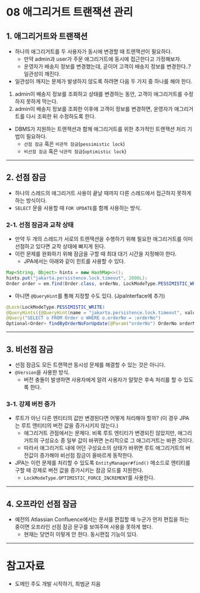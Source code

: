 # 08 애그리거트 트랜잭션 관리

## 1. 애그리거트와 트랜잭션

- 하나의 애그리거트를 두 사용자가 동시에 변경할 때 트랜잭션이 필요하다.
  - 만약 admin과 user가 주문 애그리거트에 동시에 접근한다고 가정해보자.
  - 운영자가 배송지 정보를 변경했는데, 곧이어 고객이 배송지 정보를 변경한다..? 일관성이 깨진다.
- 일관성이 깨지는 문제가 발생하지 않도록 하려면 다음 두 가지 중 하나를 해야 한다.
1. admin이 배송지 정보를 조회하고 상태를 변경하는 동안, 고객이 애그리거트를 수정하지 못하게 막는다.
2. admin이 배송지 정보를 조회한 이후에 고객이 정보를 변경하면, 운영자가 애그리거트를 다시 조회한 뒤 수정하도록 한다.

- DBMS가 지원하는 트랜잭션과 함께 애그리거트를 위한 추가적인 트랜잭션 처리 기법이 필요하다.
  - `선점 잠금` 혹은 `비관적 잠금`(`pessimistic lock`)
  - `비선점 잠금` 혹은 `낙관적 잠금`(`optimistic lock`)

-----

## 2. 선점 잠금

- 하나의 스레드의 애그리거트 사용이 끝날 때까지 다른 스레드에서 접근하지 못하게 하는 방식이다.
- `SELECT` 문을 사용할 때 `FOR UPDATE`를 함께 사용하는 방식.

### 2-1. 선점 잠금과 교착 상태

- 만약 두 개의 스레드가 서로의 트랜잭션을 수행하기 위해 필요한 애그리거트를 이미 선점하고 있다면 교착 상태에 빠지게 된다.
- 이런 문제를 완화하기 위해 잠금을 구할 때 최대 대기 시간을 지정해야 한다.
  - JPA에서는 아래와 같이 힌트를 사용할 수 있다.

```java
Map<String, Object> hints = new HashMap<>();
hints.put("jakarta.persistence.lock.timeout", 2000L);
Order order = em.find(Order.class, orderNo, LockModeType.PESSIMISTIC_WRITE, hints);
```

- 아니면 `@QueryHint`를 통해 지정할 수도 있다. (JpaInterface에 추가)

```java
@Lock(LockModeType.PESSIMISTIC_WRITE)
@QueryHints({@QueryHint(name = "jakarta.persistence.lock.timeout", value = "2000")})
@Query("SELECT o FROM Order o WHERE o.orderNo = :orderNo")
Optional<Order> findByOrderNoForUpdate(@Param("orderNo") OrderNo orderNo);
```

-----

## 3. 비선점 잠금

- 선점 잠금도 모든 트랜잭션 동시성 문제를 해결할 수 있는 것은 아니다.
- `@Version`을 사용한 방식.
  - 버전 충돌이 발생하면 사용자에게 알려 사용자가 알맞은 후속 처리를 할 수 있도록 한다.

### 3-1. 강제 버전 증가

- 루트가 아닌 다른 엔티티의 값만 변경된다면 어떻게 처리해야 할까? (이 경우 JPA는 루트 엔티티의 버전 값을 증가시키지 않는다.)
  - 애그리거트 관점에서는 문제다. 비록 루트 엔티티가 변경되진 않았지만, 애그리거트의 구성요소 중 일부 값이 바뀌면 논리적으로 그 애그리거트는 바뀐 것이다.
  - 따라서 애그리거트 내에 어던 구성요소의 상태가 바뀌면 루트 애그리거트의 버전값이 증가해야 비선점 잠금이 올바르게 동작한다.
- JPA는 이런 문제를 처리할 수 있도록 `EntityManager#find()` 메소드로 엔티티를 구할 때 강제로 버전 값을 증가시키는 잠금 모드를 지원한다.
  - `LockModeType.OPTIMISTIC_FORCE_INCREMENT`를 사용한다.

-----

## 4. 오프라인 선점 잠금

- 예전의 Atlassian Confluence에서는 문서를 편집할 때 누군가 먼저 편집을 하는 중이면 오프라인 선점 잠금 문구를 보여주며 사용을 못하게 했다.
  - 현재는 당연히 이렇게 안 한다. 동시편집 기능이 있다.

----

# 참고자료

- 도메인 주도 개발 시작하기, 최범균 지음
